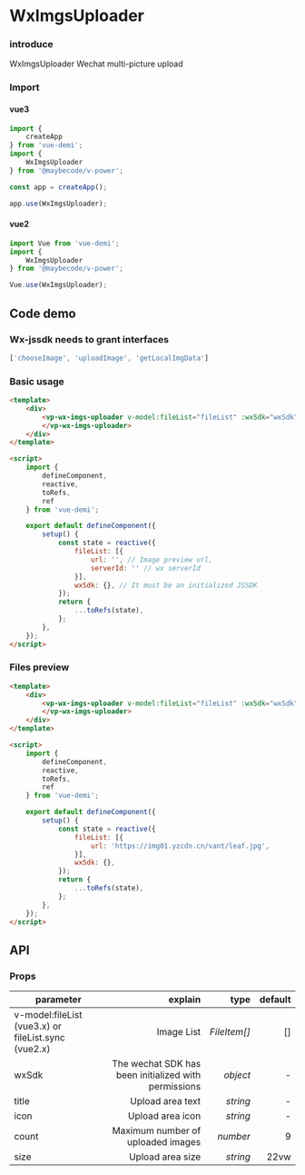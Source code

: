 # WxImgsUploader 

### introduce

WxImgsUploader Wechat multi-picture upload
 

### Import

#### vue3

```js
import {
    createApp
} from 'vue-demi';
import {
    WxImgsUploader
} from '@maybecode/v-power';

const app = createApp();

app.use(WxImgsUploader);
```

#### vue2

```js
import Vue from 'vue-demi';
import {
    WxImgsUploader
} from '@maybecode/v-power';

Vue.use(WxImgsUploader);
```

## Code demo

### Wx-jssdk needs to grant interfaces

```js
['chooseImage', 'uploadImage', 'getLocalImgData']
```

### Basic usage

```html
<template>
    <div>
        <vp-wx-imgs-uploader v-model:fileList="fileList" :wxSdk="wxSdk">
        </vp-wx-imgs-uploader>
    </div>
</template>

<script>
    import {
        defineComponent,
        reactive,
        toRefs,
        ref
    } from 'vue-demi';

    export default defineComponent({
        setup() {
            const state = reactive({
                fileList: [{
                    url: '', // Image preview url,
                    serverId: '' // wx serverId
                }],
                wxSdk: {}, // It must be an initialized JSSDK
            });
            return {
                ...toRefs(state),
            };
        },
    });
</script>
```

### Files preview

```html
<template>
    <div>
        <vp-wx-imgs-uploader v-model:fileList="fileList" :wxSdk="wxSdk">
        </vp-wx-imgs-uploader>
    </div>
</template>

<script>
    import {
        defineComponent,
        reactive,
        toRefs,
        ref
    } from 'vue-demi';

    export default defineComponent({
        setup() {
            const state = reactive({
                fileList: [{
                    url: 'https://img01.yzcdn.cn/vant/leaf.jpg',
                }],
                wxSdk: {},
            });
            return {
                ...toRefs(state),
            };
        },
    });
</script>
```

## API

### Props

| parameter                                           |                                              explain |         type | default |
| --------------------------------------------------- | ---------------------------------------------------: | -----------: | ------: |
| v-model:fileList (vue3.x) or fileList.sync (vue2.x) |                                           Image List | _FileItem[]_ |      [] |
| wxSdk                                               | The wechat SDK has been initialized with permissions |     _object_ |       - |
| title                                               |                                     Upload area text |     _string_ |       - |
| icon                                                |                                     Upload area icon |     _string_ |       - |
| count                                               |                    Maximum number of uploaded images |     _number_ |       9 |
| size                                                |                                     Upload area size |     _string_ |    22vw |
